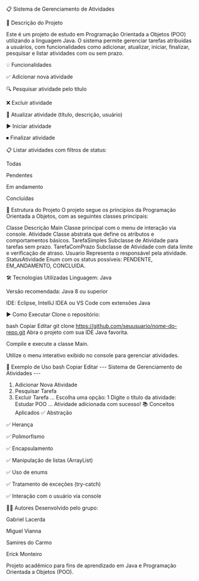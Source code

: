 📋 Sistema de Gerenciamento de Atividades

📌 Descrição do Projeto

Este é um projeto de estudo em Programação Orientada a Objetos (POO) utilizando a linguagem Java. O sistema permite gerenciar tarefas atribuídas a usuários, com funcionalidades como adicionar, atualizar, iniciar, finalizar, pesquisar e listar atividades com ou sem prazo.

💡 Funcionalidades

✅ Adicionar nova atividade

🔍 Pesquisar atividade pelo título

❌ Excluir atividade

🔄 Atualizar atividade (título, descrição, usuário)

▶️ Iniciar atividade

⏹ Finalizar atividade

📋 Listar atividades com filtros de status:

Todas

Pendentes

Em andamento

Concluídas

🧱 Estrutura do Projeto
O projeto segue os princípios da Programação Orientada a Objetos, com as seguintes classes principais:

Classe	Descrição
Main	Classe principal com o menu de interação via console.
Atividade	Classe abstrata que define os atributos e comportamentos básicos.
TarefaSimples	Subclasse de Atividade para tarefas sem prazo.
TarefaComPrazo	Subclasse de Atividade com data limite e verificação de atraso.
Usuario	Representa o responsável pela atividade.
StatusAtividade	Enum com os status possíveis: PENDENTE, EM_ANDAMENTO, CONCLUIDA.

🛠️ Tecnologias Utilizadas
Linguagem: Java

Versão recomendada: Java 8 ou superior

IDE: Eclipse, IntelliJ IDEA ou VS Code com extensões Java

▶️ Como Executar
Clone o repositório:

bash
Copiar
Editar
git clone https://github.com/seuusuario/nome-do-repo.git
Abra o projeto com sua IDE Java favorita.

Compile e execute a classe Main.

Utilize o menu interativo exibido no console para gerenciar atividades.

📌 Exemplo de Uso
bash
Copiar
Editar
--- Sistema de Gerenciamento de Atividades ---
1. Adicionar Nova Atividade
2. Pesquisar Tarefa
3. Excluir Tarefa
...
Escolha uma opção: 1
Digite o título da atividade: Estudar POO
...
Atividade adicionada com sucesso!
📚 Conceitos Aplicados
✅ Abstração

✅ Herança

✅ Polimorfismo

✅ Encapsulamento

✅ Manipulação de listas (ArrayList)

✅ Uso de enums

✅ Tratamento de exceções (try-catch)

✅ Interação com o usuário via console

👨‍💻 Autores
Desenvolvido pelo grupo:

Gabriel Lacerda

Miguel Vianna

Samires do Carmo

Erick Monteiro

Projeto acadêmico para fins de aprendizado em Java e Programação Orientada a Objetos (POO).
